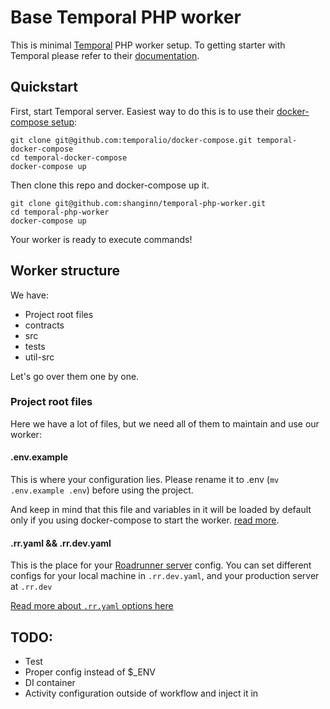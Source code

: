 # Base Temporal PHP worker

This is minimal [Temporal]() PHP worker setup. To getting starter with Temporal please refer to their [documentation](https://docs.temporal.io/php/introduction/).

## Quickstart

First, start Temporal server. Easiest way to do this is to use their [docker-compose setup](https://github.com/temporalio/docker-compose):

```shell
git clone git@github.com:temporalio/docker-compose.git temporal-docker-compose
cd temporal-docker-compose
docker-compose up
```

Then clone this repo and docker-compose up it.

```shell
git clone git@github.com:shanginn/temporal-php-worker.git
cd temporal-php-worker
docker-compose up
```

Your worker is ready to execute commands!

## Worker structure

We have:

- Project root files
- contracts
- src
- tests
- util-src

Let's go over them one by one.

### Project root files

Here we have a lot of files, but we need all of them to maintain and use our worker:

#### .env.example
This is where your configuration lies. Please rename it to .env (`mv .env.example .env`) before using the project.

And keep in mind that this file and variables in it will be loaded by default only if you using docker-compose to start the worker. [read more](https://docs.docker.com/compose/env-file/).

#### .rr.yaml && .rr.dev.yaml
This is the place for your [Roadrunner server](https://roadrunner.dev/) config. You can set different configs for your local machine in `.rr.dev.yaml`, and your production server at `.rr.dev`

[Read more about `.rr.yaml` options here](https://roadrunner.dev/docs/intro-config)

####

## TODO:

- Test
- Proper config instead of $_ENV
- DI container
- Activity configuration outside of workflow and inject it in